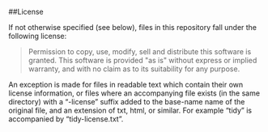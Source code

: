##License

If not otherwise specified (see below), files in this repository fall under the following license:

>Permission to copy, use, modify, sell and distribute this
>software is granted. This software is provided "as is" without
>express or implied warranty, and with no claim as to its
>suitability for any purpose.

An exception is made for files in readable text which contain their own license information, or files where an accompanying file exists (in the same directory) with a “-license” suffix added to the base-name name of the original file, and an extension of txt, html, or similar. For example “tidy” is accompanied by “tidy-license.txt”.
